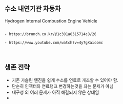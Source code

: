 
## 수소 내연기관 차동차

Hydrogen
Internal 
Combustion
Engine
Vehicle

```

- https://brunch.co.kr/@1c301a8315714c8/26

- https://www.youtube.com/watch?v=4y7gXaicomc



```


## 생존 전략

- 기존 가솔린 엔진을 쉽게 수소를 연료로 개조할 수 있어야 함.
- 단순히 인젝터와 연료탱크 변경하는것을 되는 문제가 아님
- 내구성 외 여러 문제가 아직 해결되지 않은 상태임
- 

